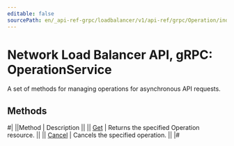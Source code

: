 ```yaml
---
editable: false
sourcePath: en/_api-ref-grpc/loadbalancer/v1/api-ref/grpc/Operation/index.md
---
```


# Network Load Balancer API, gRPC: OperationService

A set of methods for managing operations for asynchronous API requests.

## Methods

#|
||Method | Description ||
|| [Get](get.md) | Returns the specified Operation resource. ||
|| [Cancel](cancel.md) | Cancels the specified operation. ||
|#